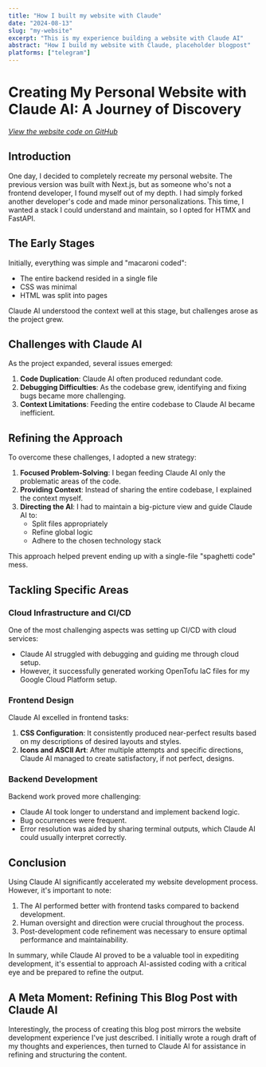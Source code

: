 ```yaml
---
title: "How I built my website with Claude"
date: "2024-08-13"
slug: "my-website"
excerpt: "This is my experience building a website with Claude AI"
abstract: "How I build my website with Claude, placeholder blogpost"
platforms: ["telegram"]
---
```


# Creating My Personal Website with Claude AI: A Journey of Discovery

_[View the website code on GitHub](https://github.com/Jahysama/cv)_

## Introduction

One day, I decided to completely recreate my personal website. The previous version was built with Next.js, but as someone who's not a frontend developer, I found myself out of my depth. I had simply forked another developer's code and made minor personalizations. This time, I wanted a stack I could understand and maintain, so I opted for HTMX and FastAPI.

## The Early Stages

Initially, everything was simple and "macaroni coded":

- The entire backend resided in a single file
- CSS was minimal
- HTML was split into pages

Claude AI understood the context well at this stage, but challenges arose as the project grew.

## Challenges with Claude AI

As the project expanded, several issues emerged:

1. **Code Duplication**: Claude AI often produced redundant code.
2. **Debugging Difficulties**: As the codebase grew, identifying and fixing bugs became more challenging.
3. **Context Limitations**: Feeding the entire codebase to Claude AI became inefficient.

## Refining the Approach

To overcome these challenges, I adopted a new strategy:

1. **Focused Problem-Solving**: I began feeding Claude AI only the problematic areas of the code.
2. **Providing Context**: Instead of sharing the entire codebase, I explained the context myself.
3. **Directing the AI**: I had to maintain a big-picture view and guide Claude AI to:
   - Split files appropriately
   - Refine global logic
   - Adhere to the chosen technology stack

This approach helped prevent ending up with a single-file "spaghetti code" mess.

## Tackling Specific Areas

### Cloud Infrastructure and CI/CD

One of the most challenging aspects was setting up CI/CD with cloud services:

- Claude AI struggled with debugging and guiding me through cloud setup.
- However, it successfully generated working OpenTofu IaC files for my Google Cloud Platform setup.

### Frontend Design

Claude AI excelled in frontend tasks:

1. **CSS Configuration**: It consistently produced near-perfect results based on my descriptions of desired layouts and styles.
2. **Icons and ASCII Art**: After multiple attempts and specific directions, Claude AI managed to create satisfactory, if not perfect, designs.

### Backend Development

Backend work proved more challenging:

- Claude AI took longer to understand and implement backend logic.
- Bug occurrences were frequent.
- Error resolution was aided by sharing terminal outputs, which Claude AI could usually interpret correctly.

## Conclusion

Using Claude AI significantly accelerated my website development process. However, it's important to note:

1. The AI performed better with frontend tasks compared to backend development.
2. Human oversight and direction were crucial throughout the process.
3. Post-development code refinement was necessary to ensure optimal performance and maintainability.

In summary, while Claude AI proved to be a valuable tool in expediting development, it's essential to approach AI-assisted coding with a critical eye and be prepared to refine the output.

## A Meta Moment: Refining This Blog Post with Claude AI

Interestingly, the process of creating this blog post mirrors the website development experience I've just described. I initially wrote a rough draft of my thoughts and experiences, then turned to Claude AI for assistance in refining and structuring the content.
